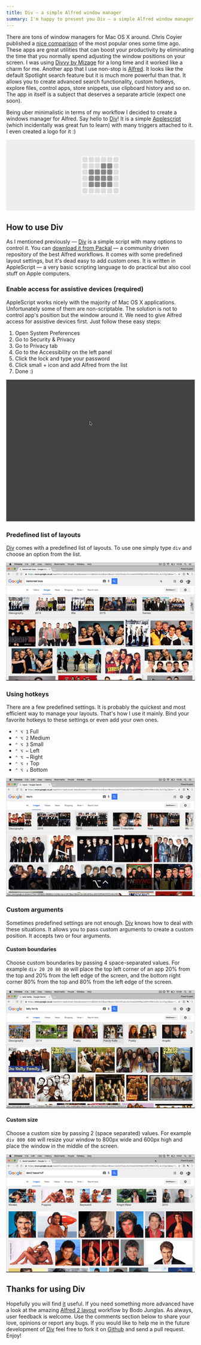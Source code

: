 ```yaml
---
title: Div — a simple Alfred window manager
summary: I'm happy to present you Div — a simple Alfred window manager. Let me explain the full potential of this easy and powerful tool in this blog post.
---
```


There are tons of window managers for Mac OS X around. Chris Coyier published a [nice comparison](https://css-tricks.com/os-x-window-manager-apps/) of the most popular ones some time ago. These apps are great utilities that can boost your productivity by eliminating the time that you normally spend adjusting the window positions on your screen. I was using [Divvy by Mizage](http://mizage.com/divvy/) for a long time and it worked like a charm for me. Another app that I use non-stop is [Alfred](https://www.alfredapp.com/). It looks like the default Spotlight search feature but it is much more powerful than that. It allows you to create advanced search functionality, custom hotkeys, explore files, control apps, store snippets, use clipboard history and so on. The app in itself is a subject that deserves a separate article (expect one soon).

Being uber minimalistic in terms of my workflow I decided to create a windows manager for Alfred. Say hello to [Div](http://www.packal.org/workflow/div)! It is a simple [Applescript](https://developer.apple.com/library/content/documentation/AppleScript/Conceptual/AppleScriptLangGuide/introduction/ASLR_intro.html) (which incidentally was great fun to learn) with many triggers attached to it. I even created a logo for it :)

![Div — simple Alfred windows manager logo](2016-08-28-1.jpg)

## How to use Div

As I mentioned previously — [Div](http://www.packal.org/workflow/div) is a simple script with many options to control it. You can [download it from Packal](http://www.packal.org/workflow/div) — a community driven repository of the best Alfred workflows. It comes with some predefined layout settings, but it's dead easy to add custom ones. It is written in AppleScript — a very basic scripting language to do practical but also cool stuff on Apple computers.

### Enable access for assistive devices (required)

AppleScript works nicely with the majority of Mac OS X applications. Unfortunately some of them are non-scriptable. The solution is not to control app's position but the window around it. We need to give Alfred access for assistive devices first. Just follow these easy steps:

1. Open System Preferences
2. Go to Security & Privacy
3. Go to Privacy tab
4. Go to the Accessibility on the left panel
5. Click the lock and type your password
6. Click small + icon and add Alfred from the list
7. Done :)

![Enable access for assistive devices on El Capitan](2016-08-28-2.gif)

### Predefined list of layouts

[Div](http://www.packal.org/workflow/div) comes with a predefined list of layouts. To use one simply type `div` and choose an option from the list.

![Predefined list of layouts in Div Alfred workflow](2016-08-28-3.gif)

### Using hotkeys

There are a few predefined settings. It is probably the quickest and most efficient way to manage your layouts. That's how I use it mainly. Bind your favorite hotkeys to these settings or even add your own ones.

- `⌃ ⌥ 1` Full
- `⌃ ⌥ 2` Medium
- `⌃ ⌥ 3` Small
- `⌃ ⌥ ←` Left
- `⌃ ⌥ →` Right
- `⌃ ⌥ ↑` Top
- `⌃ ⌥ ↓` Bottom

![Using hotkeys in Div Alfred workflow](2016-08-28-4.gif)

### Custom arguments

Sometimes predefined settings are not enough. [Div](http://www.packal.org/workflow/div) knows how to deal with these situations. It allows you to pass custom arguments to create a custom position. It accepts two or four arguments.

#### Custom boundaries

Choose custom boundaries by passing 4 space-separated values. For example `div 20 20 80 80` will place the top left corner of an app 20% from the top and 20% from the left edge of the screen, and the bottom right corner 80% from the top and 80% from the left edge of the screen.

![Custom boundaries in Div Alfred workflow](2016-08-28-5.gif)

#### Custom size

Choose a custom size by passing 2 (space separated) values. For example `div 800 600` will resize your window to 800px wide and 600px high and place the window in the middle of the screen.

![Custom size in Div Alfred workflow](2016-08-28-6.gif)

## Thanks for using Div

Hopefully you will find [it](http://www.packal.org/workflow/div) useful. If you need something more advanced have a look at the amazing [Alfred 2 layout](http://www.packal.org/workflow/alfred2-layout) workflow by Bodo Junglas. As always, user feedback is welcome. Use the comments section below to share your love, opinions or report any bugs. If you would like to help me in the future development of [Div](http://www.packal.org/workflow/div) feel free to fork it on [Github](https://github.com/pawelgrzybek/div) and send a pull request. Enjoy!
